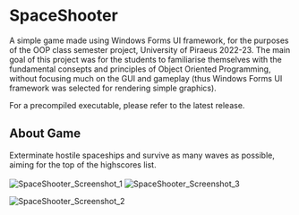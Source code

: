 # SpaceShooter

A simple game made using Windows Forms UI framework, for the purposes of the OOP class semester project, University of Piraeus 2022-23. The main goal of this project was for the students to familiarise themselves with the fundamental consepts and principles of Object Oriented Programming, without focusing much on the GUI and gameplay (thus Windows Forms UI framework was selected for rendering simple graphics). <br>

For a precompiled executable, please refer to the latest release.

## About Game

Exterminate hostile spaceships and survive as many waves as possible, aiming for the top of the highscores list. <br><br>
![SpaceShooter_Screenshot_1](https://github.com/gmarma23/SpaceShooter/assets/100040302/9387022f-da3a-4f73-8542-d81e710a4a2d)   ![SpaceShooter_Screenshot_3](https://github.com/gmarma23/SpaceShooter/assets/100040302/76035d10-46e3-4299-8f93-7b85af546d7e)

![SpaceShooter_Screenshot_2](https://github.com/gmarma23/SpaceShooter/assets/100040302/7e67d4fc-8082-4f17-b875-bb41c3b26f85)
